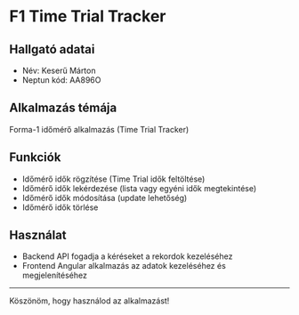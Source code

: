 # F1 Time Trial Tracker

## Hallgató adatai
- Név: Keserű Márton 
- Neptun kód: AA896O

## Alkalmazás témája
Forma-1 időmérő alkalmazás (Time Trial Tracker)

## Funkciók
- Időmérő idők rögzítése (Time Trial idők feltöltése)
- Időmérő idők lekérdezése (lista vagy egyéni idők megtekintése)
- Időmérő idők módosítása (update lehetőség)
- Időmérő idők törlése

## Használat
- Backend API fogadja a kéréseket a rekordok kezeléséhez
- Frontend Angular alkalmazás az adatok kezeléséhez és megjelenítéséhez

---

Köszönöm, hogy használod az alkalmazást!